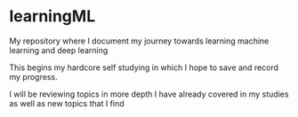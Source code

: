 # learningML

My repository where I document my journey towards learning machine learning and deep learning

This begins my hardcore self studying in which I hope to save and record my progress. 

I will be reviewing topics in more depth I have already covered in my studies as well as new topics that I find
